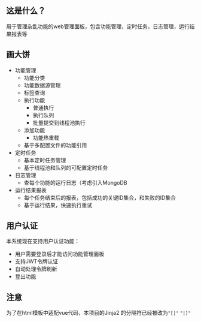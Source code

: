 ## 这是什么？
用于管理杂乱功能的web管理面板，包含功能管理，定时任务，日志管理，运行结果报表等

## 画大饼
- 功能管理
  - 功能分类
  - 功能数据源管理
  - 标签查询
  - 执行功能
    - 普通执行
    - 执行队列
    - 批量提交到线程池执行
  - 添加功能
    - 功能热重载
  - 基于多配置文件的功能引用
- 定时任务
  - 基本定时任务管理
  - 基于线程池和队列的可配置定时任务
- 日志管理
  - 查每个功能的运行日志（考虑引入MongoDB
- 运行结果报表
  - 每个任务结束后的报表，包括成功的关键ID集合，和失败的ID集合
  - 基于运行结果，快速执行重试

## 用户认证
本系统现在支持用户认证功能：
- 用户需要登录后才能访问功能管理面板
- 支持JWT令牌认证
- 自动处理令牌刷新
- 登出功能

## 注意
为了在html模板中适配vue代码，本项目的Jinja2 的分隔符已经被改为`"[|"` `"|]"`
